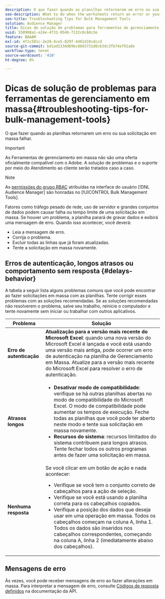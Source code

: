```yaml
---
description: O que fazer quando as planilhas retornarem um erro ou sua solicitação em massa falhar.
seo-description: What to do when the worksheets return an error or your bulk request fails.
seo-title: Troubleshooting Tips for Bulk Management Tools
solution: Audience Manager
title: Dicas de solução de problemas para ferramentas de gerenciamento em massa
uuid: 550908a1-e24e-4f31-954b-7132c0c8dc3e
feature: BAAAM
exl-id: 4f1c501c-2e28-4ce5-829f-4d81d10cdccd
source-git-commit: bd1ad233dd69bc8683731d0c63dc3fb74ef91ade
workflow-type: tm+mt
source-wordcount: '410'
ht-degree: 0%

---
```


# Dicas de solução de problemas para ferramentas de gerenciamento em massa{#troubleshooting-tips-for-bulk-management-tools}

O que fazer quando as planilhas retornarem um erro ou sua solicitação em massa falhar.

>[!IMPORTANT]
>
>As Ferramentas de gerenciamento em massa não são uma oferta oficialmente compatível com o Adobe. A solução de problemas e o suporte por meio do Atendimento ao cliente serão tratados caso a caso.

<!-- 

<p>r_bulk_troubleshoot.xml </p>

 -->

>[!NOTE]
>
>As [permissões do grupo RBAC](../../features/administration/administration-overview.md) atribuídas na interface do usuário [!DNL Audience Manager] são honradas no [!UICONTROL Bulk Management Tools].

Fatores como tráfego pesado de rede, uso de servidor e grandes conjuntos de dados podem causar falha ou tempo limite de uma solicitação em massa. Se houver um problema, a planilha parará de gravar dados e exibirá uma mensagem de erro. Quando isso acontecer, você deverá:

* Leia a mensagem de erro.
* Corrija o problema.
* Excluir todas as linhas que já foram atualizadas.
* Tente a solicitação em massa novamente.

## Erros de autenticação, longos atrasos ou comportamento sem resposta {#delays-behavior}

A tabela a seguir lista alguns problemas comuns que você pode encontrar ao fazer solicitações em massa com as planilhas. Tente corrigir esses problemas com as soluções recomendadas. Se as soluções recomendadas não resolverem o problema, salve seu trabalho, reinicie o computador e tente novamente sem iniciar ou trabalhar com outros aplicativos.

<table id="table_AC6FB99402214A4EAC6E709465BB67AF"> 
 <thead> 
  <tr> 
   <th colname="col1" class="entry"> Problema </th> 
   <th colname="col2" class="entry"> Solução </th> 
  </tr> 
 </thead>
 <tbody> 
  <tr> 
   <td colname="col1"> <b>Erro de autenticação</b> </td> 
   <td colname="col2"> 
    <b>Atualização para a versão mais recente do Microsoft Excel</b>: quando uma nova versão do Microsoft Excel é lançada e você está usando uma versão mais antiga, pode ocorrer um erro de autenticação na planilha de Gerenciamento em Massa. Atualize para a versão mais recente do Microsoft Excel para resolver o erro de autenticação.
</td> 
  </tr> 
  <tr> 
   <td colname="col1"> <b>Atrasos longos</b> </td> 
   <td colname="col2"> 
    <ul id="ul_AA6F414024B2475AB1C0B46DC3FF0B36"> 
     <li id="li_ECC83AC39D7142519AA9A223DB8FCF23"> <b>Desativar modo de compatibilidade</b>: verifique se há outras planilhas abertas no modo de compatibilidade do Microsoft Excel. O modo de compatibilidade pode aumentar os tempos de execução. Feche todas as planilhas que você pode ter aberto neste modo e tente sua solicitação em massa novamente. </li> 
     <li id="li_234BFCF563234DE198884F33AB75280D"> <b>Recursos do sistema</b>: recursos limitados do sistema contribuem para longos atrasos. Tente fechar todos os outros programas antes de fazer uma solicitação em massa. </li> 
    </ul> </td> 
  </tr> 
  <tr> 
   <td colname="col1"> <b>Nenhuma resposta</b> </td> 
   <td colname="col2">Se você clicar em um botão de ação e nada acontecer: 
    <ul id="ul_142E63CDD556414AB639E51734FEDBCF"> 
     <li id="li_DBB6C819603D46B5AECC9C854FDAFDF1">Verifique se você tem o conjunto correto de cabeçalhos para a ação de seleção. </li> 
     <li id="li_391C9031907A4085BDAD42054960045C">Verifique se você está usando a planilha correta para os cabeçalhos copiados. </li> 
     <li id="li_76A7241989204933858621FAAB5C3408">Verifique a posição dos dados que deseja usar em uma operação em massa. Todos os cabeçalhos começam na coluna A, linha 1. Todos os dados são inseridos nos cabeçalhos correspondentes, começando na coluna A, linha 2 (imediatamente abaixo dos cabeçalhos). </li> 
    </ul> </td> 
  </tr> 
 </tbody> 
</table>

## Mensagens de erro

Às vezes, você pode receber mensagens de erro ao fazer alterações em massa. Para interpretar a mensagem de erro, consulte [Códigos de resposta definidos](/help/using/api/rest-api-main/aam-api-getting-started.md) na documentação da API.
